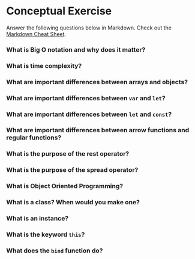 # Conceptual Exercise

Answer the following questions below in Markdown. 
Check out the [Markdown Cheat Sheet](https://github.com/adam-p/markdown-here/wiki/Markdown-Cheatsheet).

### What is Big O notation and why does it matter?

### What is time complexity?

### What are important differences between arrays and objects?

### What are important differences between `var` and `let`?

### What are important differences between `let` and `const`?

### What are important differences between arrow functions and regular functions?

### What is the purpose of the rest operator?

### What is the purpose of the spread operator?

### What is Object Oriented Programming?

### What is a class? When would you make one?

### What is an instance?

### What is the keyword `this`?

### What does the `bind` function do?
